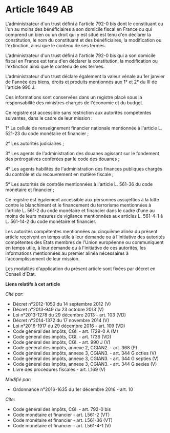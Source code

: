 # Article 1649 AB

L'administrateur d'un trust défini à l'article 792-0 bis dont le constituant ou l'un au moins des bénéficiaires a son
domicile fiscal en France ou qui comprend un bien ou un droit qui y est situé est tenu d'en déclarer la constitution, le nom
du constituant et des bénéficiaires, la modification ou l'extinction, ainsi que le contenu de ses termes. 

L'administrateur d'un trust défini à l'article 792-0 bis qui a son domicile fiscal en France est tenu d'en déclarer la
constitution, la modification ou l'extinction ainsi que le contenu de ses termes. 

L'administrateur d'un trust déclare également la valeur vénale au 1er janvier de l'année des biens, droits et produits
mentionnés aux 1° et 2° du III de l'article 990 J. 

Ces informations sont conservées dans un registre placé sous la responsabilité des ministres chargés de l'économie et du
budget. 

Ce registre est accessible sans restriction aux autorités compétentes suivantes, dans le cadre de leur mission : 

1° La cellule de renseignement financier nationale mentionnée à l'article L. 521-23 du code monétaire et financier ; 

2° Les autorités judiciaires ; 

3° Les agents de l'administration des douanes agissant sur le fondement des prérogatives conférées par le code des douanes ; 

4° Les agents habilités de l'administration des finances publiques chargés du contrôle et du recouvrement en matière
fiscale ; 

5° Les autorités de contrôle mentionnées à l'article L. 561-36 du code monétaire et financier ; 

Ce registre est également accessible aux personnes assujetties à la lutte contre le blanchiment et le financement du
terrorisme mentionnées à l'article L. 561-2 du code monétaire et financier dans le cadre d'une au moins de leurs mesures de
vigilance mentionnées aux articles L. 561-4-1 à L. 561-14-2 du code monétaire et financier. 

Les autorités compétentes mentionnées au cinquième alinéa du présent article reçoivent en temps utile à leur demande ou à
l'initiative des autorités compétentes des Etats membres de l'Union européenne ou communiquent en temps utile, à leur demande
ou à l'initiative de ces autorités, les informations mentionnées au premier alinéa nécessaires à l'accomplissement de leur
mission. 

Les modalités d'application du présent article sont fixées par décret en Conseil d'Etat.

**Liens relatifs à cet article**

_Cité par_:

  - Décret n°2012-1050 du 14 septembre 2012 (V)
  - Décret n°2013-949 du 23 octobre 2013 (V)
  - Loi n°2013-1278 du 29 décembre 2013 - art. 103 (VD)
  - Décret n°2014-1372 du 17 novembre 2014  (V)
  - Loi n°2016-1917 du 29 décembre 2016 - art. 109 (VD)
  - Code général des impôts, CGI. - art. 1729-0 A (M)
  - Code général des impôts, CGI. - art. 1736 (VD)
  - Code général des impôts, CGI. - art. 990 J (V)
  - Code général des impôts, annexe 2, CGIAN2. - art. 368 (P)
  - Code général des impôts, annexe 3, CGIAN3. - art. 344 G octies (V)
  - Code général des impôts, annexe 3, CGIAN3. - art. 344 G septies (V)
  - Code général des impôts, annexe 3, CGIAN3. - art. 344 G sexies (V)
  - Livre des procédures fiscales - art. L169 (V)

_Modifié par_:

  - Ordonnance n°2016-1635 du 1er décembre 2016 - art. 10

_Cite_:

  - Code général des impôts, CGI. - art. 792-0 bis
  - Code monétaire et financier - art. L561-2 (VT)
  - Code monétaire et financier - art. L561-36 (VT)
  - Code monétaire et financier - art. L561-4-1 (V)
